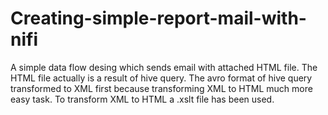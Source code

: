 # Creating-simple-report-mail-with-nifi
A simple data flow desing which sends email with attached HTML file. The HTML file actually is a result of hive query. The avro format of hive query transformed to XML first because transforming XML to HTML much more easy task. To transform XML to HTML a .xslt file has been used.
